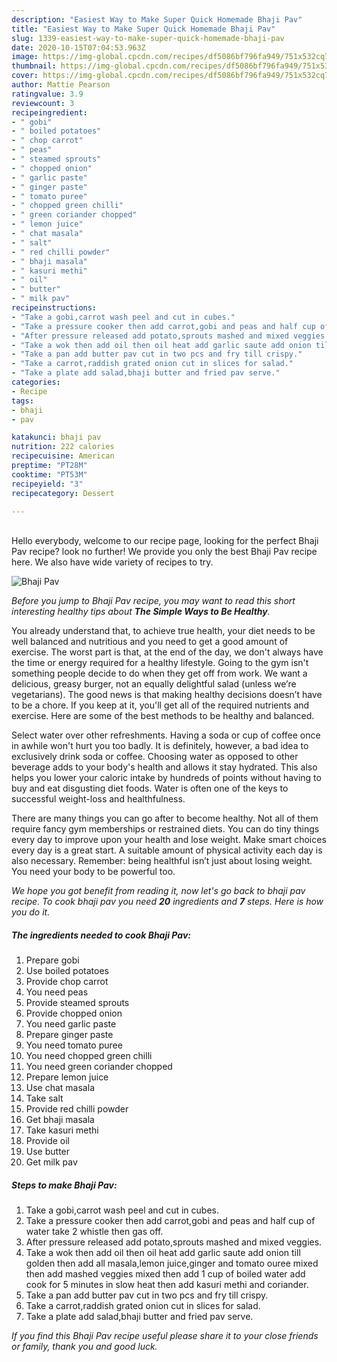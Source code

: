 ```yaml
---
description: "Easiest Way to Make Super Quick Homemade Bhaji Pav"
title: "Easiest Way to Make Super Quick Homemade Bhaji Pav"
slug: 1339-easiest-way-to-make-super-quick-homemade-bhaji-pav
date: 2020-10-15T07:04:53.963Z
image: https://img-global.cpcdn.com/recipes/df5086bf796fa949/751x532cq70/bhaji-pav-recipe-main-photo.jpg
thumbnail: https://img-global.cpcdn.com/recipes/df5086bf796fa949/751x532cq70/bhaji-pav-recipe-main-photo.jpg
cover: https://img-global.cpcdn.com/recipes/df5086bf796fa949/751x532cq70/bhaji-pav-recipe-main-photo.jpg
author: Mattie Pearson
ratingvalue: 3.9
reviewcount: 3
recipeingredient:
- " gobi"
- " boiled potatoes"
- " chop carrot"
- " peas"
- " steamed sprouts"
- " chopped onion"
- " garlic paste"
- " ginger paste"
- " tomato puree"
- " chopped green chilli"
- " green coriander chopped"
- " lemon juice"
- " chat masala"
- " salt"
- " red chilli powder"
- " bhaji masala"
- " kasuri methi"
- " oil"
- " butter"
- " milk pav"
recipeinstructions:
- "Take a gobi,carrot wash peel and cut in cubes."
- "Take a pressure cooker then add carrot,gobi and peas and half cup of water take 2 whistle then gas off."
- "After pressure released add potato,sprouts mashed and mixed veggies."
- "Take a wok then add oil then oil heat add garlic saute add onion till golden then add all masala,lemon juice,ginger and tomato ouree mixed then add mashed veggies mixed then add 1 cup of boiled water add cook for 5 minutes in slow heat then add kasuri methi and coriander."
- "Take a pan add butter pav cut in two pcs and fry till crispy."
- "Take a carrot,raddish grated onion cut in slices for salad."
- "Take a plate add salad,bhaji butter and fried pav serve."
categories:
- Recipe
tags:
- bhaji
- pav

katakunci: bhaji pav 
nutrition: 222 calories
recipecuisine: American
preptime: "PT28M"
cooktime: "PT53M"
recipeyield: "3"
recipecategory: Dessert

---
```

<br>
Hello everybody, welcome to our recipe page, looking for the perfect Bhaji Pav recipe? look no further! We provide you only the best Bhaji Pav recipe here. We also have wide variety of recipes to try.
<br>


![Bhaji Pav](https://img-global.cpcdn.com/recipes/df5086bf796fa949/751x532cq70/bhaji-pav-recipe-main-photo.jpg)

<i>Before you jump to Bhaji Pav recipe, you may want to read this short interesting healthy tips about <strong>The Simple Ways to Be Healthy</strong>.</i>

You already understand that, to achieve true health, your diet needs to be well balanced and nutritious and you need to get a good amount of exercise. The worst part is that, at the end of the day, we don't always have the time or energy required for a healthy lifestyle. Going to the gym isn't something people decide to do when they get off from work. We want a delicious, greasy burger, not an equally delightful salad (unless we’re vegetarians). The good news is that making healthy decisions doesn’t have to be a chore. If you keep at it, you'll get all of the required nutrients and exercise. Here are some of the best methods to be healthy and balanced.

Select water over other refreshments. Having a soda or cup of coffee once in awhile won't hurt you too badly. It is definitely, however, a bad idea to exclusively drink soda or coffee. Choosing water as opposed to other beverage adds to your body's health and allows it stay hydrated. This also helps you lower your caloric intake by hundreds of points without having to buy and eat disgusting diet foods. Water is often one of the keys to successful weight-loss and healthfulness.

There are many things you can go after to become healthy. Not all of them require fancy gym memberships or restrained diets. You can do tiny things every day to improve upon your health and lose weight. Make smart choices every day is a great start. A suitable amount of physical activity each day is also necessary. Remember: being healthful isn’t just about losing weight. You need your body to be powerful too. 


<i>We hope you got benefit from reading it, now let's go back to bhaji pav recipe. To cook bhaji pav you need <strong>20</strong> ingredients and <strong>7</strong> steps. Here is how you do it.
</i>

##### The ingredients needed to cook Bhaji Pav:

1. Prepare  gobi
1. Use  boiled potatoes
1. Provide  chop carrot
1. You need  peas
1. Provide  steamed sprouts
1. Provide  chopped onion
1. You need  garlic paste
1. Prepare  ginger paste
1. You need  tomato puree
1. You need  chopped green chilli
1. You need  green coriander chopped
1. Prepare  lemon juice
1. Use  chat masala
1. Take  salt
1. Provide  red chilli powder
1. Get  bhaji masala
1. Take  kasuri methi
1. Provide  oil
1. Use  butter
1. Get  milk pav


##### Steps to make Bhaji Pav:

1. Take a gobi,carrot wash peel and cut in cubes.
1. Take a pressure cooker then add carrot,gobi and peas and half cup of water take 2 whistle then gas off.
1. After pressure released add potato,sprouts mashed and mixed veggies.
1. Take a wok then add oil then oil heat add garlic saute add onion till golden then add all masala,lemon juice,ginger and tomato ouree mixed then add mashed veggies mixed then add 1 cup of boiled water add cook for 5 minutes in slow heat then add kasuri methi and coriander.
1. Take a pan add butter pav cut in two pcs and fry till crispy.
1. Take a carrot,raddish grated onion cut in slices for salad.
1. Take a plate add salad,bhaji butter and fried pav serve.


<i>If you find this Bhaji Pav recipe useful please share it to your close friends or family, thank you and good luck.</i>
